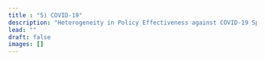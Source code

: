 ```yaml
---
title : "5) COVID-19"
description: "Heterogeneity in Policy Effectiveness against COVID-19 Spread in Chile"
lead: ""
draft: false
images: []
---
```

